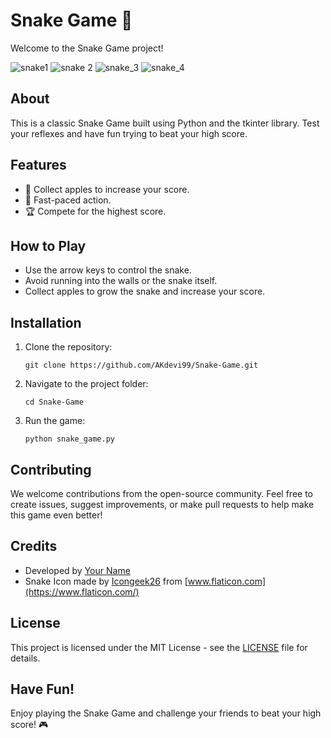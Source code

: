 # Snake Game 🐍

Welcome to the Snake Game project! 

![snake1](https://github.com/AKdevi99/Snake_game/assets/133839771/a9971d68-b3a3-439d-b6c3-edb39f1f6dba)
![snake 2](https://github.com/AKdevi99/Snake_game/assets/133839771/040a624f-9481-4a63-90f2-015c8e47964d)
![snake_3](https://github.com/AKdevi99/Snake_game/assets/133839771/d431a947-019d-4b4b-8afc-253f6082accf)
![snake_4](https://github.com/AKdevi99/Snake_game/assets/133839771/c09f8118-d378-4a6d-aa59-a8d5360c12f9)

## About

This is a classic Snake Game built using Python and the tkinter library. Test your reflexes and have fun trying to beat your high score.

## Features

- 🍎 Collect apples to increase your score.
- 🚀 Fast-paced action.
- 🏆 Compete for the highest score.

## How to Play

- Use the arrow keys to control the snake.
- Avoid running into the walls or the snake itself.
- Collect apples to grow the snake and increase your score.

## Installation

1. Clone the repository:

   ```
   git clone https://github.com/AKdevi99/Snake-Game.git
   ```

2. Navigate to the project folder:

   ```
   cd Snake-Game
   ```

3. Run the game:

   ```
   python snake_game.py
   ```

## Contributing

We welcome contributions from the open-source community. Feel free to create issues, suggest improvements, or make pull requests to help make this game even better!

## Credits

- Developed by [Your Name](https://github.com/AKdevi99)
- Snake Icon made by [Icongeek26](https://www.flaticon.com/authors/icongeek26) from [www.flaticon.com](https://www.flaticon.com/)

## License

This project is licensed under the MIT License - see the [LICENSE](LICENSE) file for details.

## Have Fun!

Enjoy playing the Snake Game and challenge your friends to beat your high score! 🎮
```

